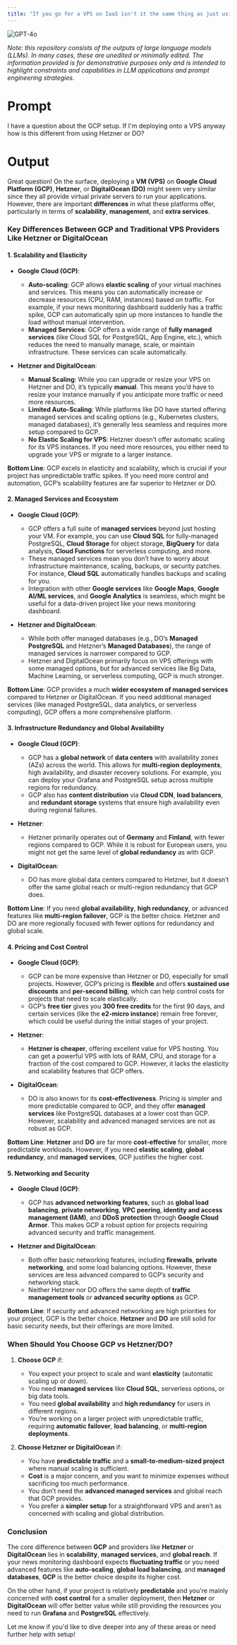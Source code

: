 ```yaml
---
title: "If you go for a VPS on IaaS isn't it the same thing as just using DO"
---
```

![GPT-4o](https://img.shields.io/badge/GPT--4o-3333FF?style=for-the-badge&logo=openai&logoColor=white)



*Note: this repository consists of the outputs of large language models (LLMs). In many cases, these are unedited or minimally edited. The information provided is for demonstrative purposes only and is intended to highlight constraints and capabilities in LLM applications and prompt engineering strategies.*


# Prompt

I have a question about the GCP setup. If I'm deploying onto a VPS anyway how is this different from using Hetzner or DO?

# Output

Great question! On the surface, deploying a **VM (VPS)** on **Google Cloud Platform (GCP)**, **Hetzner**, or **DigitalOcean (DO)** might seem very similar since they all provide virtual private servers to run your applications. However, there are important **differences** in what these platforms offer, particularly in terms of **scalability**, **management**, and **extra services**.

### Key Differences Between GCP and Traditional VPS Providers Like Hetzner or DigitalOcean

#### 1. **Scalability and Elasticity**
- **Google Cloud (GCP)**:
  - **Auto-scaling**: GCP allows **elastic scaling** of your virtual machines and services. This means you can automatically increase or decrease resources (CPU, RAM, instances) based on traffic. For example, if your news monitoring dashboard suddenly has a traffic spike, GCP can automatically spin up more instances to handle the load without manual intervention.
  - **Managed Services**: GCP offers a wide range of **fully managed services** (like Cloud SQL for PostgreSQL, App Engine, etc.), which reduces the need to manually manage, scale, or maintain infrastructure. These services can scale automatically.
  
- **Hetzner and DigitalOcean**:
  - **Manual Scaling**: While you can upgrade or resize your VPS on Hetzner and DO, it’s typically **manual**. This means you’d have to resize your instance manually if you anticipate more traffic or need more resources.
  - **Limited Auto-Scaling**: While platforms like DO have started offering managed services and scaling options (e.g., Kubernetes clusters, managed databases), it’s generally less seamless and requires more setup compared to GCP.
  - **No Elastic Scaling for VPS**: Hetzner doesn’t offer automatic scaling for its VPS instances. If you need more resources, you either need to upgrade your VPS or migrate to a larger instance.

**Bottom Line**: GCP excels in elasticity and scalability, which is crucial if your project has unpredictable traffic spikes. If you need more control and automation, GCP’s scalability features are far superior to Hetzner or DO.

#### 2. **Managed Services and Ecosystem**
- **Google Cloud (GCP)**:
  - GCP offers a full suite of **managed services** beyond just hosting your VM. For example, you can use **Cloud SQL** for fully-managed PostgreSQL, **Cloud Storage** for object storage, **BigQuery** for data analysis, **Cloud Functions** for serverless computing, and more.
  - These managed services mean you don’t have to worry about infrastructure maintenance, scaling, backups, or security patches. For instance, **Cloud SQL** automatically handles backups and scaling for you.
  - Integration with other **Google services** like **Google Maps**, **Google AI/ML services**, and **Google Analytics** is seamless, which might be useful for a data-driven project like your news monitoring dashboard.

- **Hetzner and DigitalOcean**:
  - While both offer managed databases (e.g., DO’s **Managed PostgreSQL** and Hetzner’s **Managed Databases**), the range of managed services is narrower compared to GCP.
  - Hetzner and DigitalOcean primarily focus on VPS offerings with some managed options, but for advanced services like Big Data, Machine Learning, or serverless computing, GCP is much stronger.

**Bottom Line**: GCP provides a much **wider ecosystem of managed services** compared to Hetzner or DigitalOcean. If you need additional managed services (like managed PostgreSQL, data analytics, or serverless computing), GCP offers a more comprehensive platform.

#### 3. **Infrastructure Redundancy and Global Availability**
- **Google Cloud (GCP)**:
  - GCP has a **global network** of **data centers** with availability zones (AZs) across the world. This allows for **multi-region deployments**, high availability, and disaster recovery solutions. For example, you can deploy your Grafana and PostgreSQL setup across multiple regions for redundancy.
  - GCP also has **content distribution** via **Cloud CDN**, **load balancers**, and **redundant storage** systems that ensure high availability even during regional failures.

- **Hetzner**:
  - Hetzner primarily operates out of **Germany** and **Finland**, with fewer regions compared to GCP. While it is robust for European users, you might not get the same level of **global redundancy** as with GCP.
  
- **DigitalOcean**:
  - DO has more global data centers compared to Hetzner, but it doesn’t offer the same global reach or multi-region redundancy that GCP does.

**Bottom Line**: If you need **global availability**, **high redundancy**, or advanced features like **multi-region failover**, GCP is the better choice. Hetzner and DO are more regionally focused with fewer options for redundancy and global scale.

#### 4. **Pricing and Cost Control**
- **Google Cloud (GCP)**:
  - GCP can be more expensive than Hetzner or DO, especially for small projects. However, GCP’s pricing is **flexible** and offers **sustained use discounts** and **per-second billing**, which can help control costs for projects that need to scale elastically.
  - GCP’s **free tier** gives you **300 free credits** for the first 90 days, and certain services (like the **e2-micro instance**) remain free forever, which could be useful during the initial stages of your project.
  
- **Hetzner**:
  - **Hetzner is cheaper**, offering excellent value for VPS hosting. You can get a powerful VPS with lots of RAM, CPU, and storage for a fraction of the cost compared to GCP. However, it lacks the elasticity and scalability features that GCP offers.
  
- **DigitalOcean**:
  - DO is also known for its **cost-effectiveness**. Pricing is simpler and more predictable compared to GCP, and they offer **managed services** like PostgreSQL databases at a lower cost than GCP. However, scalability and advanced managed services are not as robust as GCP.

**Bottom Line**: **Hetzner** and **DO** are far more **cost-effective** for smaller, more predictable workloads. However, if you need **elastic scaling**, **global redundancy**, and **managed services**, GCP justifies the higher cost.

#### 5. **Networking and Security**
- **Google Cloud (GCP)**:
  - GCP has **advanced networking features**, such as **global load balancing**, **private networking**, **VPC peering**, **identity and access management (IAM)**, and **DDoS protection** through **Google Cloud Armor**. This makes GCP a robust option for projects requiring advanced security and traffic management.
  
- **Hetzner and DigitalOcean**:
  - Both offer basic networking features, including **firewalls**, **private networking**, and some load balancing options. However, these services are less advanced compared to GCP’s security and networking stack.
  - Neither Hetzner nor DO offers the same depth of **traffic management tools** or **advanced security options** as GCP.

**Bottom Line**: If security and advanced networking are high priorities for your project, GCP is the better choice. **Hetzner** and **DO** are still solid for basic security needs, but their offerings are more limited.

### When Should You Choose GCP vs Hetzner/DO?

1. **Choose GCP** if:
   - You expect your project to scale and want **elasticity** (automatic scaling up or down).
   - You need **managed services** like **Cloud SQL**, serverless options, or big data tools.
   - You need **global availability** and **high redundancy** for users in different regions.
   - You’re working on a larger project with unpredictable traffic, requiring **automatic failover**, **load balancing**, or **multi-region deployments**.

2. **Choose Hetzner or DigitalOcean** if:
   - You have **predictable traffic** and a **small-to-medium-sized project** where manual scaling is sufficient.
   - **Cost** is a major concern, and you want to minimize expenses without sacrificing too much performance.
   - You don’t need the **advanced managed services** and global reach that GCP provides.
   - You prefer a **simpler setup** for a straightforward VPS and aren’t as concerned with scaling and global distribution.

### Conclusion

The core difference between **GCP** and providers like **Hetzner** or **DigitalOcean** lies in **scalability**, **managed services**, and **global reach**. If your news monitoring dashboard expects **fluctuating traffic** or you need advanced features like **auto-scaling**, **global load balancing**, and **managed databases**, **GCP** is the better choice despite its higher cost.

On the other hand, if your project is relatively **predictable** and you're mainly concerned with **cost control** for a smaller deployment, then **Hetzner** or **DigitalOcean** will offer better value while still providing the resources you need to run **Grafana** and **PostgreSQL** effectively.

Let me know if you'd like to dive deeper into any of these areas or need further help with setup!